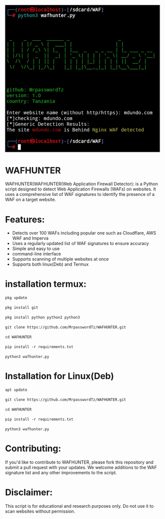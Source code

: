 <img src="https://github.com/MrpasswordTz/WAFHUNTER/blob/main/logo/wafLogo.jpg" alt="Waf img">

# WAFHUNTER 

WAFHUNTER(WAFHUNTER(Web Application Firewall Detector): is a Python script designed to detect Web Application Firewalls (WAFs) on websites. It uses a comprehensive list of WAF signatures to identify the presence of a WAF on a target website.

# Features:
<ul>
  <li>Detects over 100 WAFs including popular one such as Cloudflare, AWS WAF and Imperva</li>
  <li>Uses a regularly updated list of WAF signatures to ensure accuracy</li>
  <li>Simple and easy to use</li>
  <li>command-line interface</li>
  <li>Supports scanning of multiple websites at once</li>
  <li>Supports both linux(Deb) and Termux </li>
</ul>

# installation termux:
```
pkg update

pkg install git

pkg install python python2 python3

git clone https://github.com/MrpasswordTz/WAFHUNTER.git

cd WAFHUNTER

pip install -r requirements.txt

python3 wafhunter.py
```
# Installation for Linux(Deb)
```
apt update

git clone https://github.com/MrpasswordTz/WAFHUNTER.git

cd WAFHUNTER

pip install -r requirements.txt

python3 wafhunter.py
```

# Contributing:
If you'd like to contribute to WAFHUNTER, please fork this repository and submit a pull request with your updates. We welcome additions to the WAF signature list and any other improvements to the script.

# Disclaimer:
This script is for educational and research purposes only. Do not use it to scan websites without permission.

